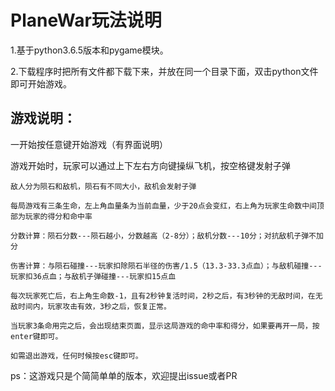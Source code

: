 # PlaneWar玩法说明
1.基于python3.6.5版本和pygame模块。

2.下载程序时把所有文件都下载下来，并放在同一个目录下面，双击python文件即可开始游戏。

## 游戏说明：
  
  一开始按任意键开始游戏（有界面说明） 
  
  游戏开始时，玩家可以通过上下左右方向键操纵飞机，按空格键发射子弹
  
	敌人分为陨石和敌机，陨石有不同大小，敌机会发射子弹
  
	每局游戏有三条生命，左上角血量条为当前血量，少于20点会变红，右上角为玩家生命数中间顶部为玩家的得分和命中率
  
	分数计算：陨石分数---陨石越小，分数越高（2-8分）；敌机分数---10分；对抗敌机子弹不加分
  
	伤害计算：与陨石碰撞---玩家扣除陨石半径的伤害/1.5（13.3-33.3点血）；与敌机碰撞---玩家扣36点血；与敌机子弹碰撞---玩家扣15点血
  
	每次玩家死亡后，右上角生命数-1，且有2秒钟复活时间，2秒之后，有3秒钟的无敌时间，在无敌时间内，玩家攻击有效，3秒之后，恢复正常。
  
	当玩家3条命用完之后，会出现结束页面，显示这局游戏的命中率和得分，如果要再开一局，按enter键即可。
  
	如需退出游戏，任何时候按esc键即可。
  
ps：这游戏只是个简简单单的版本，欢迎提出issue或者PR
